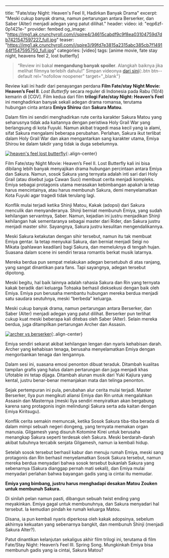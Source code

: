 ---
title: "Fate/stay Night: Heaven's Feel II, Hadirkan Banyak Drama"
excerpt: "Meski cukup banyak drama, namun pertarungan antara Berserker, dan Saber (Alter) menjadi adegan yang patut dilihat."
header:
 video:
  id: "eqp6zf-0p1421e-"
  provider: fembed
 og_image: "https://img1.ak.crunchyroll.com/i/spire4/34615cabdf9c9f8ea03104759d7db7421547597227_full.jpg"
 teaser: "https://img1.ak.crunchyroll.com/i/spire3/99fd7e3815a2315abc385cb7f149144f1547595750_full.jpg"
categories: [video]
tags: [anime movie, fate stay night, heavens feel 2, lost butterfly]

> “Review ini bakal **mengandung banyak spoiler**. Alangkah baiknya jika melihat filmnya terlebih dahulu!” Simpan videonya [dari sini](https://mi.knoacc.org/dl/fembed?cde=eqp6zf-0p1421e-&st1=open&st2=fembed.com){:.btn btn--default rel="nofollow noopener" target="_blank"}

Review kali ini hadir dari penayangan perdana **Film Fate/stay Night Movie: Heaven’s Feel II**. _Lost Butterfly_ secara reguler di Indonesia pada Rabu (10/4) kemarin di [CGV]. Film kedua dari film **trilogi Fate/stay Night: Heaven’s Feel** ini menghadirkan banyak sekali adegan drama romansa, terutama hubungan cinta antara **Emiya Shirou** dan **Sakura Matou**.

Dalam film ini sendiri menghadirkan rute cerita karakter Sakura Matou yang seharusnya tidak ada kaitannya dengan peristiwa Holy Grail War yang berlangsung di kota Fuyuki. Namun akibat tragedi masa kecil yang ia alami, sifat Sakura mengalami beberapa perubahan. Perlahan, Sakura ikut terlibat dalam Holy Grail War dan akan mengantarkan sang karakter utama, Emiya Shirou ke dalam takdir yang tidak ia duga sebelumnya.

[![heaven's feel lost butterfly](https://img1.ak.crunchyroll.com/i/spire3/99fd7e3815a2315abc385cb7f149144f1547595750_full.jpg)](https://img1.ak.crunchyroll.com/i/spire3/99fd7e3815a2315abc385cb7f149144f1547595750_full.jpg){:.align-center}

Film Fate/stay Night Movie: Heaven’s Feel II. Lost Butterfly kali ini bisa dibilang lebih banyak menyajikan drama hubungan percintaan antara Emiya dan Sakura. Namun, sosok Sakura yang ternyata adalah inti sari dari Holy Grail (atau disebut juga Cawan Suci) membuat cerita menjadi kompleks. Emiya sebagai protagonis utama merasakan kebimbangan apakah ia tetap harus mencintainya, atau harus membunuh Sakura, demi menyelamatkan Kota Fuyuki agar tragedi tidak terulang lagi.

Konflik mulai terjadi ketika Shinji Matou, Kakak (adopsi) dari Sakura menculik dan menyanderanya. Shinji berniat membunuh Emiya, yang sudah kehilangan servantnya, Saber. Namun, kejadian ini justru menjadikan Shinji kehilangan hak sementaranya sebagai master dari Rider, dan Sakura justru menjadi master sihir. Sayangnya, Sakura justru kesulitan mengendalikannya.

Meski Sakura ketakutan dengan sihir tersebut, namun itu tak membuat Emiya gentar. Ia tetap menyukai Sakura, dan berniat menjadi Seigi no Mikata (pahlawan keadilan) bagi Sakura, dan memeluknya di tengah hujan. Suasana dalam scene ini sendiri terasa romantis berkat musik latarnya.

Mereka berdua pun sempat melakukan adegan bersetubuh di atas ranjang, yang sangat dinantikan para fans. Tapi sayangnya, adegan tersebut dipotong.

Meski begitu, hal baik lainnya adalah rahasia Sakura dan Rin yang ternyata kakak beradik dari keluarga Tohsaka berhasil dieksekusi dengan baik oleh Emiya. Emiya pun berusaha membantu hubungan mereka berdua menjadi satu saudara seutuhnya, meski “berbeda” keluarga.

Meski cukup banyak drama, namun pertarungan antara Berserker, dan Saber (Alter) menjadi adegan yang patut dilihat. Berserker pun terlihat cukup kuat meski beberapa kali ditebas oleh Saber (Alter). Selain mereka berdua, juga ditampilkan pertarungan Archer dan Assasin.

[![archer vs berserker](https://animesuperhero.com/wp-content/uploads/2019/02/fate-stay-night-heavens-feel-the-movie-ii-lost-butterfly-18.jpg)](https://animesuperhero.com/wp-content/uploads/2019/02/fate-stay-night-heavens-feel-the-movie-ii-lost-butterfly-18.jpg){:.align-center}

Emiya sendiri sekarat akibat kehilangan lengan dan nyaris kehabisan darah. Archer yang kehabisan tenaga, berusaha menyelamatkan Emiya dengan mengorbankan tenaga dan lengannya.

Dalam sesi ini, suasana emosi penonton dibuat teraduk. Ditambah kualitas tampilan grafis yang halus dalam pertarungan dan juga menjadi khas Ufotable ini tetap dijaga. Ditambah alunan musik dari Yuki Kajiura yang kental, justru benar-benar memanjakan mata dan telinga penonton.

Sejak pertempuran ini pula, perubahan alur cerita mulai terjadi. Master Berserker, Ilya pun mengikuti aliansi Emiya dan Rin untuk mengalahkan Assasin dan Masternya (meski Ilya sendiri menyiratkan akan bergabung karena sang protagonis ingin melindungi Sakura serta ada kaitan dengan Emiya Kiritsugu).

Konflik cerita semakin memuncak, ketika Sosok Sakura tiba-tiba berada di dalam mimpi sebuah negeri dongeng, yang ternyata memakan organ manusia. Gilgamesh yang disuruh Kotomine Kirei untuk berusaha menangkap Sakura seperti terdesak oleh Sakura. Meski berdarah-darah akibat tubuhnya tercabik senjata Gilgamesh, namun ia kembali hidup.

Setelah sosok tersebut berhasil kabur dan menuju rumah Emiya, meski sang protagonis dan Rin berhasil menyelamatkan Sosok Sakura tersebut, namun mereka berdua menyadari bahwa sosok tersebut bukanlah Sakura yang sebenarnya (Sakura dianggap pernah mati sekali), dan Emiya mulai menyadari perlahan bahwa bayangan gadis yang ia cintai itu memudar.

**Emiya yang bimbang, justru harus menghadapi desakan Matou Zouken untuk membunuh Sakura.**

Di sinilah pelan namun pasti, dibangun sebuah twist ending yang meyakinkan. Emiya gagal untuk membunuhnya, dan Sakura menyadari hal tersebut. Ia kemudian pindah ke rumah keluarga Matou.

Disana, ia pun kembali nyaris diperkosa oleh kakak adopsinya, sebelum akhirnya kekuatan yang sebenarnya bangkit, dan membunuh Shinji (menjadi Sakura Alter?).

Patut dinantikan kelanjutan sekaligus akhir film trilogi ini, terutama di film Fate/Stay Night: Heaven’s Feel III. Spring Song. Mungkinkah Emiya bisa membunuh gadis yang ia cintai, Sakura Matou?
